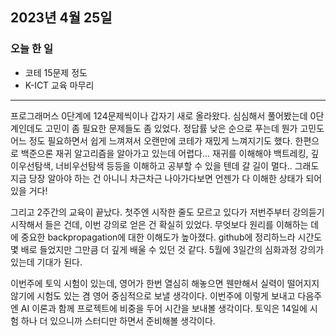 ## 2023년 4월 25일

### 오늘 한 일

- 코테 15문제 정도
- K-ICT 교육 마무리

---

프로그래머스 0단계에 124문제씩이나 갑자기 새로 올라왔다. 심심해서 풀어봤는데 0단계인데도 고민이 좀 필요한 문제들도 좀 있었다. 정답률 낮은 순으로 푸는데 뭔가 고민도 어느 정도 필요하면서 쉽게
느껴져서 오랜만에 코테가 재밌게 느껴지기도 했다. 한편으로 백준으론 재귀 알고리즘을 알아가고 있는데 어렵다... 재귀를 이해해야 백트레킹, 깊이우선탐색, 너비우선탐색 등등을 이해하고 공부할 수
있을 텐데 갈 길이 멀다.. 그래도 지금 당장 알아야 하는 건 아니니 차근차근 나아가다보면 언젠가 다 이해한 상태가 되어있을 거다!

그리고 2주간의 교육이 끝났다. 첫주엔 시작한 줄도 모르고 있다가 저번주부터 강의듣기 시작해서 들은 건데, 이번 강의로 얻은 건 확실히 있었다. 무엇보다 원리를 이해하는 데에 중요한 backpropagation에 대한 이해도가
높아졌다. github에 정리하느라 시간도 몇 배로 들었지만 그만큼 더 깊게 배울 수 있던 것 같다. 5월에 3일간의 심화과정 강의가 있는데 기대가 된다.

이번주에 토익 시험이 있는데, 영어가 한번 열심히 해놓으면 웬만해서 실력이 떨어지지 않기에 시험도 있는 겸 영어 중심적으로 보낼 생각이다. 이번주에 이렇게 보내고 다음주엔 AI 이론과 함께 프로젝트에
비중을 두어 시간을 보내볼 생각이다. 토익은 14일에 시험 하나 더 있으니까 스터디만 하면서 준비해볼 생각이다.
